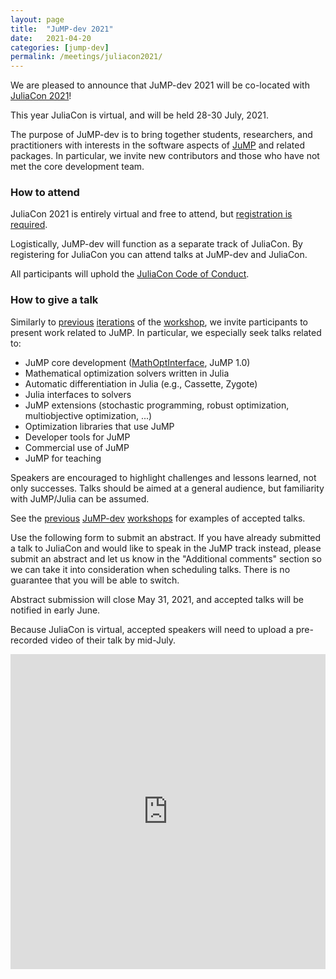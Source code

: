 ```yaml
---
layout: page
title:  "JuMP-dev 2021"
date:   2021-04-20
categories: [jump-dev]
permalink: /meetings/juliacon2021/
---
```


We are pleased to announce that JuMP-dev 2021 will be co-located with
[JuliaCon 2021](https://juliacon.org/2021/)!

This year JuliaCon is virtual, and will be held 28-30 July, 2021.

The purpose of JuMP-dev is to bring together students, researchers, and
practitioners with interests in the software aspects of
[JuMP](https://github.com/jump-dev/JuMP.jl) and related packages. In particular,
we invite new contributors and those who have not met the core development team.

### How to attend

JuliaCon 2021 is entirely virtual and free to attend, but
[registration is required](https://juliacon.org/2021/tickets/).

Logistically, JuMP-dev will function as a separate track of JuliaCon. By
registering for JuliaCon you can attend talks at JuMP-dev and JuliaCon.

All participants will uphold the [JuliaCon Code of Conduct](https://juliacon.org/2021/coc/).

### How to give a talk

Similarly to [previous](/meetings/mit2017) [iterations](/meetings/bordeaux2018)
of the [workshop](/meetings/santiago2019), we invite participants to present
work related to JuMP. In particular, we especially seek talks related to:

- JuMP core development ([MathOptInterface](https://github.com/JuliaOpt/MathOptInterface.jl), JuMP 1.0)
- Mathematical optimization solvers written in Julia
- Automatic differentiation in Julia (e.g., Cassette, Zygote)
- Julia interfaces to solvers
- JuMP extensions (stochastic programming, robust optimization, multiobjective optimization, ...)
- Optimization libraries that use JuMP
- Developer tools for JuMP
- Commercial use of JuMP
- JuMP for teaching

Speakers are encouraged to highlight challenges and lessons learned, not only
successes. Talks should be aimed at a general audience, but familiarity with
JuMP/Julia can be assumed.

See the [previous](/meetings/mit2017/) [JuMP-dev](/meetings/bordeaux2018/)
[workshops](/meetings/santiago2019) for examples of accepted talks.

Use the following form to submit an abstract. If you have already submitted a
talk to JuliaCon and would like to speak in the JuMP track instead, please
submit an abstract and let us know in the "Additional comments" section so we
can take it into consideration when scheduling talks. There is no guarantee that
you will be able to switch.

Abstract submission will close May 31, 2021, and accepted talks will be notified
in early June.

Because JuliaCon is virtual, accepted speakers will need to upload a
pre-recorded video of their talk by mid-July.

<div style="position:relative; width:100%; overflow:hidden; padding-top:100%;">
<iframe
    src="https://docs.google.com/forms/d/e/1FAIpQLSc4i6G9kkuRJcJh6qlH32M4vnY7_rZEhL3x6J6nuQOJNpFSBw/viewform?embedded=true"
    style="position:absolute; top:0; left:0; bottom:0; right:0; width:100%; height:100%; border:none"
>Loading…</iframe>
</div>

